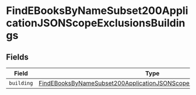 # FindEBooksByNameSubset200ApplicationJSONScopeExclusionsBuildings


## Fields

| Field                                                                                                                                                                           | Type                                                                                                                                                                            | Required                                                                                                                                                                        | Description                                                                                                                                                                     |
| ------------------------------------------------------------------------------------------------------------------------------------------------------------------------------- | ------------------------------------------------------------------------------------------------------------------------------------------------------------------------------- | ------------------------------------------------------------------------------------------------------------------------------------------------------------------------------- | ------------------------------------------------------------------------------------------------------------------------------------------------------------------------------- |
| `building`                                                                                                                                                                      | [FindEBooksByNameSubset200ApplicationJSONScopeExclusionsBuildingsBuilding](../../models/operations/findebooksbynamesubset200applicationjsonscopeexclusionsbuildingsbuilding.md) | :heavy_minus_sign:                                                                                                                                                              | N/A                                                                                                                                                                             |